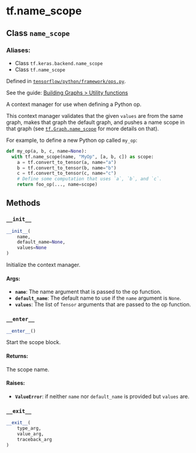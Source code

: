 <div itemscope itemtype="http://developers.google.com/ReferenceObject">
<meta itemprop="name" content="tf.name_scope" />
<meta itemprop="property" content="__enter__"/>
<meta itemprop="property" content="__exit__"/>
<meta itemprop="property" content="__init__"/>
</div>

# tf.name_scope

## Class `name_scope`



### Aliases:

* Class `tf.keras.backend.name_scope`
* Class `tf.name_scope`



Defined in [`tensorflow/python/framework/ops.py`](https://www.tensorflow.org/code/tensorflow/python/framework/ops.py).

See the guide: [Building Graphs > Utility functions](../../../api_guides/python/framework.md#Utility_functions)

A context manager for use when defining a Python op.

This context manager validates that the given `values` are from the
same graph, makes that graph the default graph, and pushes a
name scope in that graph (see
[`tf.Graph.name_scope`](../tf/Graph.md#name_scope)
for more details on that).

For example, to define a new Python op called `my_op`:

```python
def my_op(a, b, c, name=None):
  with tf.name_scope(name, "MyOp", [a, b, c]) as scope:
    a = tf.convert_to_tensor(a, name="a")
    b = tf.convert_to_tensor(b, name="b")
    c = tf.convert_to_tensor(c, name="c")
    # Define some computation that uses `a`, `b`, and `c`.
    return foo_op(..., name=scope)
```

## Methods

<h3 id="__init__"><code>__init__</code></h3>

``` python
__init__(
    name,
    default_name=None,
    values=None
)
```

Initialize the context manager.

#### Args:

* <b>`name`</b>: The name argument that is passed to the op function.
* <b>`default_name`</b>: The default name to use if the `name` argument is `None`.
* <b>`values`</b>: The list of `Tensor` arguments that are passed to the op function.

<h3 id="__enter__"><code>__enter__</code></h3>

``` python
__enter__()
```

Start the scope block.

#### Returns:

The scope name.


#### Raises:

* <b>`ValueError`</b>: if neither `name` nor `default_name` is provided
    but `values` are.

<h3 id="__exit__"><code>__exit__</code></h3>

``` python
__exit__(
    type_arg,
    value_arg,
    traceback_arg
)
```





